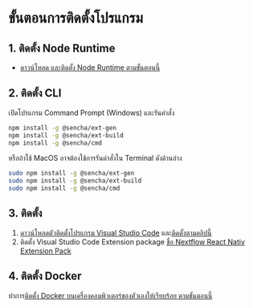 
# ขั้นตอนการติดตั้งโปรแกรม

## 1. ติดตั้ง Node Runtime

- [ดาวน์โหลด และติดตั้ง Node Runtime ตามขั้นตอนนี้](https://github.com/teerasej/node-handbook/blob/master/install-nodejs.md)


## 2. ติดตั้ง CLI

เปิดโปรแกรม Command Prompt (Windows) และรันคำสั่ง 

```bash
npm install -g @sencha/ext-gen
npm install -g @sencha/ext-build
npm install -g @sencha/cmd
```

หรือถ้าใช้ MacOS อาจต้องใช้การรันคำสั่งใน Terminal ดังด้านล่าง

```bash
sudo npm install -g @sencha/ext-gen
sudo npm install -g @sencha/ext-build
sudo npm install -g @sencha/cmd
```


## 3. ติดตั้ง

1. [ดาวน์โหลดตัวติดตั้งโปรแกรม Visual Studio Code](https://code.visualstudio.com/) และ[ติดตั้งตามคลิปนี้](https://www.youtube.com/watch?v=JDHg2O6VSvs)
2. ติดตั้ง Visual Studio Code Extension package [ชื่อ Nextflow React Nativ Extension Pack](https://marketplace.visualstudio.com/items?itemName=teerasej.nextflow-react-native-pack)

## 4. ติดตั้ง Docker

ทำการ[ติดตั้ง Docker บนเครื่องคอมพิวเตอร์ของตัวเองให้เรียบร้อย ตามขั้นตอนนี้](https://github.com/teerasej/docker-handbook/blob/master/setup.md)